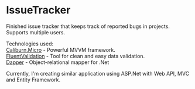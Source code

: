 # IssueTracker

Finished issue tracker that keeps track of reported bugs in projects. Supports multiple users.

Technologies used:  
[Caliburn.Micro](https://caliburnmicro.com/) - Powerful MVVM framework.  
[FluentValidation](https://fluentvalidation.net/) - Tool for clean and easy data validation.  
[Dapper](https://github.com/StackExchange/Dapper) - Object-relational mapper for .Net 

Currently, I'm creating similar application using ASP.Net with Web API, MVC and Entity Framework.

